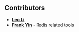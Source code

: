 ## Contributors

* **[Leo Li](https://github.com/woozyking)**
* **[Frank Yin](https://github.com/frankyin1019)** - Redis related tools
